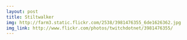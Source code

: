 ```yaml
---
layout: post
title: Stiltwalker 
img: http://farm3.static.flickr.com/2538/3981476355_6de1626362.jpg 
img_link: http://www.flickr.com/photos/twitchdotnet/3981476355/ 
---
```

